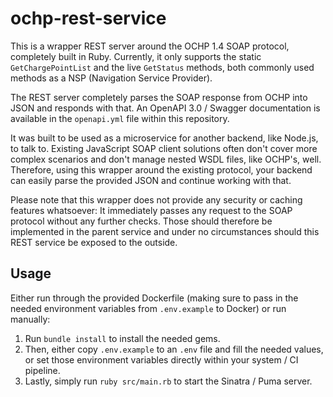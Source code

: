 # ochp-rest-service
This is a wrapper REST server around the OCHP 1.4 SOAP protocol, completely built in Ruby. Currently, it only supports the static `GetChargePointList` and the live `GetStatus` methods, both commonly used methods as a NSP (Navigation Service Provider).

The REST server completely parses the SOAP response from OCHP into JSON and responds with that. An OpenAPI 3.0 / Swagger documentation is available in the `openapi.yml` file within this repository.

It was built to be used as a microservice for another backend, like Node.js, to talk to. Existing JavaScript SOAP client solutions often don't cover more complex scenarios and don't manage nested WSDL files, like OCHP's, well. Therefore, using this wrapper around the existing protocol, your backend can easily parse the provided JSON and continue working with that.

Please note that this wrapper does not provide any security or caching features whatsoever: It immediately passes any request to the SOAP protocol without any further checks. Those should therefore be implemented in the parent service and under no circumstances should this REST service be exposed to the outside.

## Usage
Either run through the provided Dockerfile (making sure to pass in the needed environment variables from `.env.example` to Docker) or run manually:
1. Run `bundle install` to install the needed gems.
2. Then, either copy `.env.example` to an `.env` file and fill the needed values, or set those environment variables directly within your system / CI pipeline.
3. Lastly, simply run `ruby src/main.rb` to start the Sinatra / Puma server.
